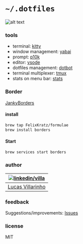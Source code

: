 # `~/.dotfiles`

![alt text](images/image.png)

### tools

- terminal: [kitty](https://github.com/lucasvillarinho/dotfiles/tree/main/kitty)
- window management: [yabai](https://github.com/lucasvillarinho/dotfiles/tree/main/yabai)
- prompt: [p10k](https://github.com/lucasvillarinho/dotfiles/tree/main/p10k)
- editor: [vsode](https://github.com/lucasvillarinho/dotfiles/tree/main/vscode)
- dotfiles management: [dotbot](https://github.com/anishathalye/dotbot)
- terminal multiplexer: [tmux](https://github.com/lucasvillarinho/dotfiles/tree/main/tmux)
- stats on menu bar: [stats](https://github.com/lucasvillarinho/dotfiles/tree/main/stats)

### Border

[JankyBorders](https://github.com/FelixKratz/JankyBorders?tab=readme-ov-file)

#### install

```bash
brew tap FelixKratz/formulae
brew install borders
```

#### Start

```bash
brew services start borders
```

### author

| [![linkedin/villa](https://2.gravatar.com/avatar/b7bc60966732c7f7a4dfb0bff467e0ce20ff1aae5c66db6620894bc9b5ae0e75?size=70)](https://www.linkedin.com/in/lucas-villarinho/) |
|---|
|[Lucas Villarinho](https://www.linkedin.com/in/lucas-villarinho/)|

### feedback

Suggestions/improvements: [Issues](https://github.com/lucasvillarinho/dotfiles/issues)

### license

MIT
